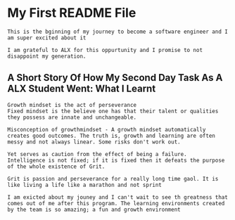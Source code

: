 # My First README File

    This is the bginning of my journey to become a software engineer and I am super excited about it

    I am grateful to ALX for this oppurtunity and I promise to not disappoint my generation. 

## A Short Story Of How My Second Day Task As A ALX Student Went: What I Learnt

 
    Growth mindset is the act of perseverance
    Fixed mindset is the believe one has that their talent or qualities they possess are innate and unchangeable. 

    Misconception of growthmindset - A growth mindset automatically creates good outcomes. The truth is, growth and learning are often messy and not always linear. Some risks don't work out.

    Yet serves as caution from the effect of being a failure. 
    Intelligence is not fixed; if it is fixed then it defeats the purpose of the whole existence of Grit.

    Grit is passion and perseverance for a really long time gaol. It is like living a life like a marathon and not sprint

    I am exicted about my jouney and I can't wait to see th greatness that comes out of me after this program. The learning environments created by the team is so amazing; a fun and growth environment
